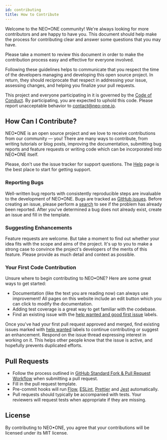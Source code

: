 ```yaml
---
id: contributing
title: How to Contribute
---
```


Welcome to the NEO•ONE community! We're always looking for more contributors and are happy to have you. This document should help make the process for contributing clear and answer some questions that you may have.

Please take a moment to review this document in order to make the contribution process easy and effective for everyone involved.

Following these guidelines helps to communicate that you respect the time of the developers managing and developing this open source project. In return, they should reciprocate that respect in addressing your issue, assessing changes, and helping you finalize your pull requests.

This project and everyone participating in it is governed by the [Code of Conduct](code-of-conduct.md). By participating, you are expected to uphold this code. Please report unacceptable behavior to [contact@neo-one.io](mailto:contact@neo-one.io).

## How Can I Contribute?

NEO•ONE is an open source project and we love to receive contributions from our community — you! There are many ways to contribute, from writing tutorials or blog posts, improving the documentation, submitting bug reports and feature requests or writing code which can be incorporated into NEO•ONE itself.

Please, don't use the issue tracker for support questions. The [Help](https://neo-one.io/help.html) page is the best place to start for getting support.

### Reporting Bugs

Well-written bug reports with consistently reproducible steps are invaluable to the development of NEO•ONE. Bugs are tracked as [GitHub issues](https://guides.github.com/features/issues/). Before creating an issue, please perform a [search](https://github.com/neo-one-suite/neo-one/issues?q=is%3Aopen+is%3Aissue+label%3Abug) to see if the problem has already been reported. After you've determined a bug does not already exist, create an issue and fill in the template.

### Suggesting Enhancements

Feature requests are welcome. But take a moment to find out whether your idea fits with the scope and aims of the project. It's up to you to make a strong case to convince the project's developers of the merits of this feature. Please provide as much detail and context as possible.

### Your First Code Contribution

Unsure where to begin contributing to NEO•ONE? Here are some great ways to get started:

- Documentation (like the text you are reading now) can always use improvement! All pages on this website include an edit button which you can click to modify the documentation.
- Adding test coverage is a great way to get familiar with the codebase.
- Find an existing issue with the [help wanted and good first issue](https://github.com/neo-one-suite/neo-one/issues?utf8=%E2%9C%93&q=is%3Aopen+label%3Ahelp%20wanted+label%3Agood%20first%20issue) labels.

Once you've had your first pull request approved and merged, find existing issues marked with [help wanted](https://github.com/neo-one-suite/neo-one/issues?utf8=%E2%9C%93&q=is%3Aopen+label%3Ahelp%20wanted) labels to continue contributing or suggest an enhancement. Respond on the issue thread expressing interest in working on it. This helps other people know that the issue is active, and hopefully prevents duplicated efforts.

## Pull Requests

- Follow the process outlined in [GitHub Standard Fork & Pull Request Workflow](https://gist.github.com/Chaser324/ce0505fbed06b947d962) when submitting a pull request.
- Fill in the pull request template.
- Pre-commit hooks will run [Flow](https://flow.org/), [ESLint](https://eslint.org/), [Prettier](https://prettier.io/) and [Jest](https://facebook.github.io/jest/) automatically.
- Pull requests should typically be accompanied with tests. Your reviewers will request tests when appropriate if they are missing.

## License

By contributing to NEO•ONE, you agree that your contributions will be licensed
under its MIT license.
